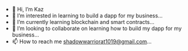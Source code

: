 - 👋 Hi, I’m Kaz
- 👀 I’m interested in learning to build a dapp for my business...
- 🌱 I’m currently learning blockchain and smart contracts...
- 💞️ I’m looking to collaborate on learning how to build my dapp for my business...
- 📫 How to reach me shadowwarriorat1019@gmail.com...

<!---
shadowwarriorat1019/shadowwarriorat1019 is a ✨ special ✨ repository because its `README.md` (this file) appears on your GitHub profile.
You can click the Preview link to take a look at your changes.
--->
